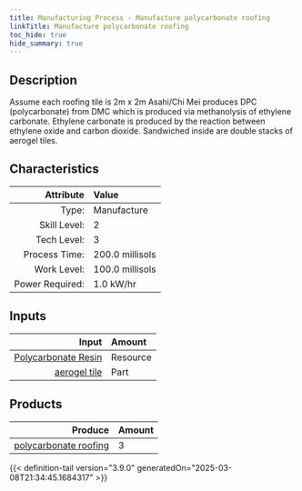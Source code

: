 ```yaml
---
title: Manufacturing Process - Manufacture polycarbonate roofing
linkTitle: Manufacture polycarbonate roofing
toc_hide: true
hide_summary: true
---
```

<!-- This is generated by the MarsSim HelpGenertor, do not edit. -->

## Description
 Assume each roofing tile is 2m x 2m&#10;&#9;&#9;&#9;Asahi/Chi Mei produces DPC (polycarbonate) from DMC which is produced via&#10;&#9;&#9;&#9;methanolysis of ethylene carbonate. Ethylene carbonate is produced by the&#10;&#9;&#9;&#9;reaction between ethylene oxide and carbon dioxide. Sandwiched inside are &#10;&#9;&#9;&#9;double stacks of aerogel tiles.&#10;&#9;&#9;

## Characteristics

| Attribute      | Value |
|--------:|:------|
|Type:|Manufacture|
|Skill Level:|2|
|Tech Level:|3|
|Process Time:|200.0 millisols|
|Work Level:|100.0 millisols|
|Power Required:|1.0 kW/hr|

## Inputs

| Input      | Amount |
|--------:|:------|
|[Polycarbonate Resin](/docs/definitions/resource/polycarbonate-resin)|Resource|3.5 kg|
|[aerogel tile](/docs/definitions/part/aerogel-tile)|Part|8|

## Products


| Produce      | Amount |
|--------:|:------|
|[polycarbonate roofing](/docs/definitions/part/polycarbonate-roofing)|3|



{{< definition-tail version="3.9.0" generatedOn="2025-03-08T21:34:45.1684317" >}}



